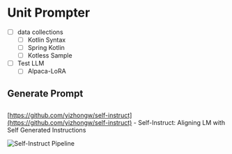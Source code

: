 # Unit Prompter

- [ ] data collections
  - [ ] Kotlin Syntax
  - [ ] Spring Kotlin
  - [ ] Kotless Sample
- [ ] Test LLM
  - [ ] Alpaca-LoRA 

## Generate Prompt

##

[https://github.com/yizhongw/self-instruct](https://github.com/yizhongw/self-instruct) - Self-Instruct: Aligning LM with Self Generated Instructions

![Self-Instruct Pipeline](https://github.com/yizhongw/self-instruct/blob/main/docs/pipeline.JPG)
